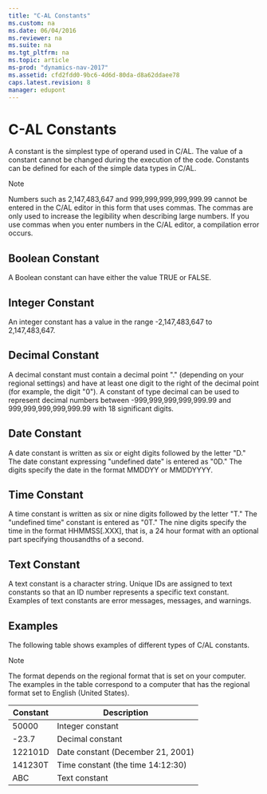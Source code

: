```yaml
---
title: "C-AL Constants"
ms.custom: na
ms.date: 06/04/2016
ms.reviewer: na
ms.suite: na
ms.tgt_pltfrm: na
ms.topic: article
ms-prod: "dynamics-nav-2017"
ms.assetid: cfd2fdd0-9bc6-4d6d-80da-d8a62ddaee78
caps.latest.revision: 8
manager: edupont
---
```

# C-AL Constants
A constant is the simplest type of operand used in C/AL. The value of a constant cannot be changed during the execution of the code. Constants can be defined for each of the simple data types in C/AL.  
  
> [!NOTE]  
>  Numbers such as 2,147,483,647 and 999,999,999,999,999.99 cannot be entered in the C/AL editor in this form that uses commas. The commas are only used to increase the legibility when describing large numbers. If you use commas when you enter numbers in the C/AL editor, a compilation error occurs.  
  
## Boolean Constant  
 A Boolean constant can have either the value TRUE or FALSE.  
  
## Integer Constant  
 An integer constant has a value in the range \-2,147,483,647 to 2,147,483,647.  
  
## Decimal Constant  
 A decimal constant must contain a decimal point "." \(depending on your regional settings\) and have at least one digit to the right of the decimal point \(for example, the digit "0"\). A constant of type decimal can be used to represent decimal numbers between \-999,999,999,999,999.99 and 999,999,999,999,999.99 with 18 significant digits.  
  
## Date Constant  
 A date constant is written as six or eight digits followed by the letter "D." The date constant expressing "undefined date" is entered as "0D." The digits specify the date in the format MMDDYY or MMDDYYYY.  
  
## Time Constant  
 A time constant is written as six or nine digits followed by the letter "T." The "undefined time" constant is entered as "0T." The nine digits specify the time in the format HHMMSS\[.XXX\], that is, a 24 hour format with an optional part specifying thousandths of a second.  
  
## Text Constant  
 A text constant is a character string. Unique IDs are assigned to text constants so that an ID number represents a specific text constant. Examples of text constants are error messages, messages, and warnings.  
  
## Examples  
 The following table shows examples of different types of C/AL constants.  
  
> [!NOTE]  
>  The format depends on the regional format that is set on your computer. The examples in the table correspond to a computer that has the regional format set to English \(United States\).  
  
|Constant|Description|  
|--------------|-----------------|  
|50000|Integer constant|  
|\-23.7|Decimal constant|  
|122101D|Date constant \(December 21, 2001\)|  
|141230T|Time constant \(the time 14:12:30\)|  
|ABC|Text constant|